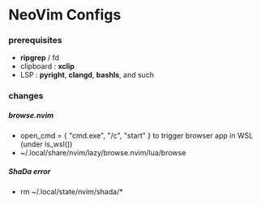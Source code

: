 # NeoVim Configs

### prerequisites
- **ripgrep** / fd
- clipboard : **xclip**
- LSP : **pyright**, **clangd**, **bashls**, and such

### changes
##### browse.nvim
- open_cmd = { "cmd.exe", "/c", "start" } to trigger browser app in WSL (under is_wsl())
- ~/.local/share/nvim/lazy/browse.nvim/lua/browse 

##### ShaDa error
- rm ~/.local/state/nvim/shada/*
